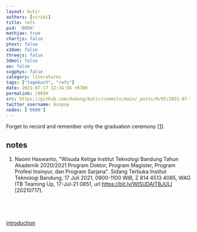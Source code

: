 ```yaml
---
layout: butir
authors: [viridi]
title: refs
pid: '005H'
mathjax: true
chartjs: false
ptext: false
x3dom: false
threejs: false
3dmol: false
oo: false
svgphys: false
category: literatures
tags: ["tagebuch", "refs"]
date: 2021-07-17 12:34:56 +0700
permalink: /005H
src: https://github.com/dudung/butir/commits/main/_posts/0/05/2021-07-17-refs.md
twitter_username: 6unpnp
nodes: ['0000']
---
```

Forget to record and remember only the graduation ceremony [[1](#r01)].

## notes
1. <a name="r01"></a>Naomi Haswanto, "Wisuda Ketiga Institut Teknologi Bandung Tahun Akademik 2020/2021 Program Doktor, Program Magister, Program Profesi Insinyur, dan Program Sarjana". Sidang Terbuka Institut Teknologi Bandung, 17 Juli 2021, 0900-1100 WIB, Z 814 4513 4085, WAG ITB Teaming Up, 17-Jul-21 0851, url <https://bit.ly/WISUDAITBJULI> [20210717].


## &nbsp;
[introduction](0000)
